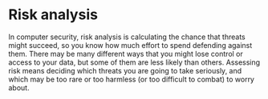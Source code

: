 [Title]: # (Risk analysis)
[Difficulty]: # (Beginner)
[Order]: # (99)

# Risk analysis

In computer security, risk analysis is calculating the chance that threats might succeed, so you know how much effort to spend defending against them. There may be many different ways that you might lose control or access to your data, but some of them are less likely than others. Assessing risk means deciding which threats you are going to take seriously, and which may be too rare or too harmless (or too difficult to combat) to worry about.
